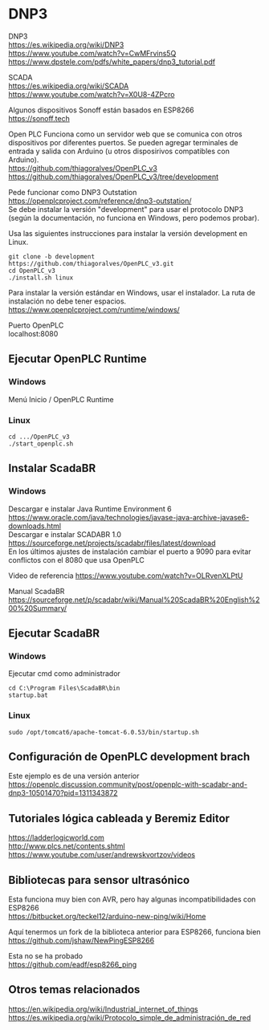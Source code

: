 # DNP3

DNP3  
https://es.wikipedia.org/wiki/DNP3  
https://www.youtube.com/watch?v=CwMFrvins5Q  
https://www.dpstele.com/pdfs/white_papers/dnp3_tutorial.pdf  

SCADA  
https://es.wikipedia.org/wiki/SCADA  
https://www.youtube.com/watch?v=X0U8-4ZPcro  

Algunos dispositivos Sonoff están basados en ESP8266  
https://sonoff.tech  

Open PLC 
Funciona como un servidor web que se comunica con otros dispositivos por diferentes puertos. Se pueden agregar terminales de entrada y salida con Arduino (u otros disposirivos compatibles con Arduino).  
https://github.com/thiagoralves/OpenPLC_v3  
https://github.com/thiagoralves/OpenPLC_v3/tree/development  

Pede funcionar como DNP3 Outstation  
https://openplcproject.com/reference/dnp3-outstation/  
Se debe instalar la versión "development" para usar el protocolo DNP3
(según la documentación, no funciona en Windows, pero podemos probar).

Usa las siguientes instrucciones para instalar la versión development en Linux.  
```
git clone -b development https://github.com/thiagoralves/OpenPLC_v3.git
cd OpenPLC_v3
./install.sh linux
```

Para instalar la versión estándar en Windows, usar el instalador.
La ruta de instalación no debe tener espacios.  
https://www.openplcproject.com/runtime/windows/

Puerto OpenPLC  
localhost:8080  

## Ejecutar OpenPLC Runtime
### Windows
Menú Inicio / OpenPLC Runtime  

### Linux
```
cd .../OpenPLC_v3
./start_openplc.sh
```

## Instalar ScadaBR  
### Windows  
Descargar e instalar Java Runtime Environment 6  
https://www.oracle.com/java/technologies/javase-java-archive-javase6-downloads.html  
Descargar e instalar SCADABR 1.0  
https://sourceforge.net/projects/scadabr/files/latest/download  
En los últimos ajustes de instalación cambiar el puerto a 9090 para evitar conflictos con el 8080 que usa OpenPLC  

Video de referencia
https://www.youtube.com/watch?v=OLRvenXLPtU  

Manual ScadaBR  
https://sourceforge.net/p/scadabr/wiki/Manual%20ScadaBR%20English%200%20Summary/  

## Ejecutar ScadaBR
### Windows
Ejecutar cmd como administrador  
```
cd C:\Program Files\ScadaBR\bin
startup.bat
```   

### Linux
```
sudo /opt/tomcat6/apache-tomcat-6.0.53/bin/startup.sh
```
## Configuración de OpenPLC development brach 
Este ejemplo es de una versión anterior  
https://openplc.discussion.community/post/openplc-with-scadabr-and-dnp3-10501470?pid=1311343872  

## Tutoriales lógica cableada y Beremiz Editor
https://ladderlogicworld.com  
http://www.plcs.net/contents.shtml  
https://www.youtube.com/user/andrewskvortzov/videos  

## Bibliotecas para sensor ultrasónico  
Esta funciona muy bien con AVR, pero hay algunas incompatibilidades con ESP8266  
https://bitbucket.org/teckel12/arduino-new-ping/wiki/Home  

Aquí tenermos un fork de la biblioteca anterior para ESP8266, funciona bien  
https://github.com/jshaw/NewPingESP8266  

Esta no se ha probado  
https://github.com/eadf/esp8266_ping  

## Otros temas relacionados
https://en.wikipedia.org/wiki/Industrial_internet_of_things  
https://es.wikipedia.org/wiki/Protocolo_simple_de_administración_de_red  
